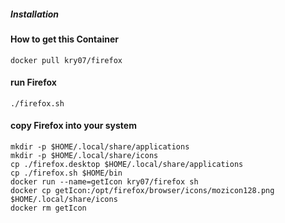 ##### Installation

#### How to get this Container
```
docker pull kry07/firefox
```

#### run Firefox
```
./firefox.sh
```

#### copy Firefox into your system
```
mkdir -p $HOME/.local/share/applications
mkdir -p $HOME/.local/share/icons 
cp ./firefox.desktop $HOME/.local/share/applications
cp ./firefox.sh $HOME/bin
docker run --name=getIcon kry07/firefox sh
docker cp getIcon:/opt/firefox/browser/icons/mozicon128.png $HOME/.local/share/icons
docker rm getIcon 
```
